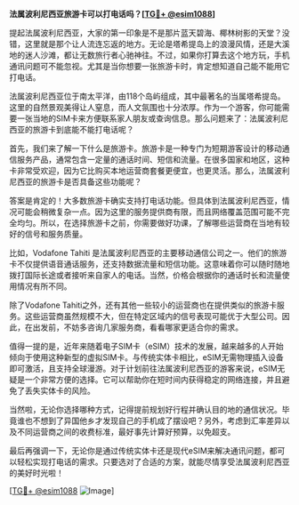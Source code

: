 **法属波利尼西亚旅游卡可以打电话吗？[[TG💪+ @esim1088](https://t.me/s/esim1088)]**

提起法属波利尼西亚，大家的第一印象是不是那片蓝天碧海、椰林树影的天堂？没错，这里就是那个让人流连忘返的地方。无论是塔希提岛上的浪漫风情，还是大溪地的迷人沙滩，都让无数旅行者心驰神往。不过，如果你打算去这个地方玩，手机通讯问题可不能忽视。尤其是当你想要一张旅游卡时，肯定想知道自己能不能用它打电话。

法属波利尼西亚位于南太平洋，由118个岛屿组成，其中最著名的当属塔希提岛。这里的自然景观美得让人窒息，而人文氛围也十分浓厚。作为一个游客，你可能需要一张当地的SIM卡来方便联系家人朋友或查询信息。那么问题来了：法属波利尼西亚的旅游卡到底能不能打电话呢？

首先，我们来了解一下什么是旅游卡。旅游卡是一种专门为短期游客设计的移动通信服务产品，通常包含一定量的通话时间、短信和流量。在很多国家和地区，这种卡非常受欢迎，因为它比购买本地运营商套餐更便宜，也更灵活。那么，法属波利尼西亚的旅游卡是否具备这些功能呢？

答案是肯定的！大多数旅游卡确实支持打电话功能。但具体到法属波利尼西亚，情况可能会稍微复杂一点。因为这里的服务提供商有限，而且网络覆盖范围可能不完全均匀。所以，在选择旅游卡之前，你需要做好功课，了解哪些运营商在当地有较好的信号和服务质量。

比如，Vodafone Tahiti 是法属波利尼西亚的主要移动通信公司之一。他们的旅游卡不仅提供语音通话服务，还支持数据流量和短信功能。这意味着你可以随时随地拨打国际长途或者接听来自家人的电话。当然，价格会根据你的通话时长和流量使用情况有所不同。

除了Vodafone Tahiti之外，还有其他一些较小的运营商也在提供类似的旅游卡服务。这些运营商虽然规模不大，但在特定区域内的信号表现可能优于大型公司。因此，在出发前，不妨多咨询几家服务商，看看哪家更适合你的需求。

值得一提的是，近年来随着电子SIM卡（eSIM）技术的发展，越来越多的人开始倾向于使用这种新型的虚拟SIM卡。与传统实体卡相比，eSIM无需物理插入设备即可激活，且支持全球漫游。对于计划前往法属波利尼西亚的游客来说，eSIM无疑是一个非常方便的选择。它可以帮助你在短时间内获得稳定的网络连接，并且避免了丢失实体卡的风险。

当然啦，无论你选择哪种方式，记得提前规划好行程并确认目的地的通信状况。毕竟谁也不想到了异国他乡才发现自己的手机成了摆设吧？另外，考虑到汇率差异以及不同运营商之间的收费标准，最好事先计算好预算，以免超支。

最后再强调一下，无论你是通过传统实体卡还是现代eSIM来解决通讯问题，都可以轻松实现打电话的需求。只要选对了合适的方案，就能尽情享受法属波利尼西亚的美好时光啦！

[[TG💪+ @esim1088](https://t.me/s/esim1088) ![Image](https://i.postimg.cc/4NQfJmqS/Snipaste-2025-05-13-00-14-12.png)]